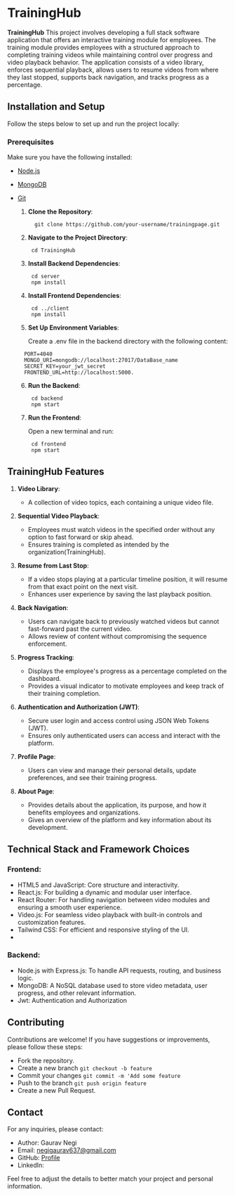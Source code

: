 # TrainingHub

**TrainingHub** This project involves developing a full stack software application that offers an interactive training module for employees. The training module provides employees with a structured approach to completing training videos while maintaining control over progress and video playback behavior. The application consists of a video library, enforces sequential playback, allows users to resume videos from where they last stopped, supports back navigation, and tracks progress as a percentage.

## Installation and Setup

Follow the steps below to set up and run the project locally:

### Prerequisites

  Make sure you have the following installed:

- [Node.js](https://nodejs.org/)
- [MongoDB](https://www.mongodb.com/)
- [Git](https://git-scm.com/)


   1. **Clone the Repository**:

      ```
        git clone https://github.com/your-username/trainingpage.git
      ```

   2. **Navigate to the Project Directory**:
      
      ```
       cd TrainingHub
      ```
      
   4. **Install Backend Dependencies**:

      ```
       cd server
       npm install
      ```

   4. **Install Frontend Dependencies**:

      ```
       cd ../client
       npm install
      ```   

  5. **Set Up Environment Variables**:

      Create a .env file in the backend directory with the following content:
    
    ```
      PORT=4040
      MONGO_URI=mongodb://localhost:27017/DataBase_name
      SECRET_KEY=your_jwt_secret
      FRONTEND_URL=http://localhost:5000.
    ```
  6. **Run the Backend**:
     
     ```
      cd backend
      npm start
     ```
  8. **Run the Frontend**:

     Open a new terminal and run:
     ```
      cd frontend
      npm start
     ```

## TrainingHub Features

1. **Video Library**: 
   - A collection of video topics, each containing a unique video file.
   
2. **Sequential Video Playback**: 
   - Employees must watch videos in the specified order without any option to fast forward or skip ahead.
   - Ensures training is completed as intended by the organization(TrainingHub).

3. **Resume from Last Stop**: 
   - If a video stops playing at a particular timeline position, it will resume from that exact point on the next visit.
   - Enhances user experience by saving the last playback position.

4. **Back Navigation**: 
   - Users can navigate back to previously watched videos but cannot fast-forward past the current video.
   - Allows review of content without compromising the sequence enforcement.

5. **Progress Tracking**: 
   - Displays the employee's progress as a percentage completed on the dashboard.
   - Provides a visual indicator to motivate employees and keep track of their training completion.

6. **Authentication and Authorization (JWT)**: 
   - Secure user login and access control using JSON Web Tokens (JWT).
   - Ensures only authenticated users can access and interact with the platform.

7. **Profile Page**: 
   - Users can view and manage their personal details, update preferences, and see their training progress.

8. **About Page**: 
   - Provides details about the application, its purpose, and how it benefits employees and organizations.
   - Gives an overview of the platform and key information about its development.

   
## Technical Stack and Framework Choices

### Frontend:

- HTML5 and JavaScript: Core structure and interactivity.
- React.js: For building a dynamic and modular user interface.
- React Router: For handling navigation between video modules and ensuring a smooth user experience.
- Video.js: For seamless video playback with built-in controls and customization features.
- Tailwind CSS: For efficient and responsive styling of the UI.
- 
### Backend:

- Node.js with Express.js: To handle API requests, routing, and business logic.
- MongoDB: A NoSQL database used to store video metadata, user progress, and other relevant information.
- Jwt: Authentication and Authorization




## Contributing
  Contributions are welcome! If you have suggestions or improvements, please follow these steps:

- Fork the repository.
- Create a new branch ```git checkout -b feature```
- Commit your changes ```git commit -m 'Add some feature```
- Push to the branch ```git push origin feature```
- Create a new Pull Request.

## Contact
  For any inquiries, please contact:

- Author: Gaurav Negi
- Email: negigaurav637@gmail.com
- GitHub: [Profile](https://github.com/gaurav637)
- LinkedIn: 

  
Feel free to adjust the details to better match your project and personal information.
